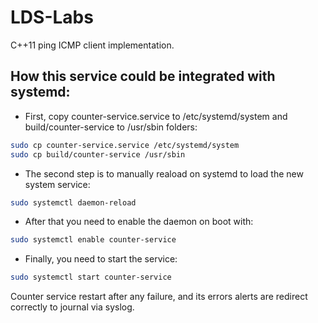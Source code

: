 # LDS-Labs

C++11 ping ICMP client implementation.

## How this service could be integrated with systemd:

* First, copy counter-service.service to /etc/systemd/system and build/counter-service to /usr/sbin folders:

```sh
sudo cp counter-service.service /etc/systemd/system
sudo cp build/counter-service /usr/sbin
```

* The second step is to manually reaload on systemd to load the new system service:

```sh
sudo systemctl daemon-reload
```

* After that you need to enable the daemon on boot with:

```sh
sudo systemctl enable counter-service
```

* Finally, you need to start the service:

```sh
sudo systemctl start counter-service
```

Counter service restart after any failure, and its errors alerts are redirect correctly to journal via syslog.